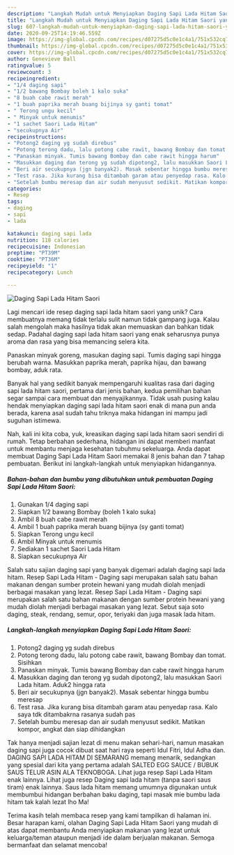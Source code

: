 ```yaml
---
description: "Langkah Mudah untuk Menyiapkan Daging Sapi Lada Hitam Saori yang Enak"
title: "Langkah Mudah untuk Menyiapkan Daging Sapi Lada Hitam Saori yang Enak"
slug: 607-langkah-mudah-untuk-menyiapkan-daging-sapi-lada-hitam-saori-yang-enak
date: 2020-09-25T14:19:46.559Z
image: https://img-global.cpcdn.com/recipes/d07275d5c0e1c4a1/751x532cq70/daging-sapi-lada-hitam-saori-foto-resep-utama.jpg
thumbnail: https://img-global.cpcdn.com/recipes/d07275d5c0e1c4a1/751x532cq70/daging-sapi-lada-hitam-saori-foto-resep-utama.jpg
cover: https://img-global.cpcdn.com/recipes/d07275d5c0e1c4a1/751x532cq70/daging-sapi-lada-hitam-saori-foto-resep-utama.jpg
author: Genevieve Ball
ratingvalue: 5
reviewcount: 3
recipeingredient:
- "1/4 daging sapi"
- "1/2 bawang Bombay boleh 1 kalo suka"
- "8 buah cabe rawit merah"
- "1 buah paprika merah buang bijinya sy ganti tomat"
- " Terong ungu kecil"
- " Minyak untuk menumis"
- "1 sachet Saori Lada Hitam"
- "secukupnya Air"
recipeinstructions:
- "Potong2 daging yg sudah direbus"
- "Potong terong dadu, lalu potong cabe rawit, bawang Bombay dan tomat. Sisihkan"
- "Panaskan minyak. Tumis bawang Bombay dan cabe rawit hingga harum"
- "Masukkan daging dan terong yg sudah dipotong2, lalu masukkan Saori Lada hitam. Aduk2 hingga rata"
- "Beri air secukupnya (jgn banyak2). Masak sebentar hingga bumbu meresap"
- "Test rasa. Jika kurang bisa ditambah garam atau penyedap rasa. Kalo saya tdk ditambakrna rasanya sudah pas"
- "Setelah bumbu meresap dan air sudah menyusut sedikit. Matikan kompor, angkat dan siap dihidangkan"
categories:
- Resep
tags:
- daging
- sapi
- lada

katakunci: daging sapi lada 
nutrition: 118 calories
recipecuisine: Indonesian
preptime: "PT39M"
cooktime: "PT36M"
recipeyield: "1"
recipecategory: Lunch

---
```



![Daging Sapi Lada Hitam Saori](https://img-global.cpcdn.com/recipes/d07275d5c0e1c4a1/751x532cq70/daging-sapi-lada-hitam-saori-foto-resep-utama.jpg)

Lagi mencari ide resep daging sapi lada hitam saori yang unik? Cara membuatnya memang tidak terlalu sulit namun tidak gampang juga. Kalau salah mengolah maka hasilnya tidak akan memuaskan dan bahkan tidak sedap. Padahal daging sapi lada hitam saori yang enak seharusnya punya aroma dan rasa yang bisa memancing selera kita.

Panaskan minyak goreng, masukan daging sapi. Tumis daging sapi hingga berubah warna. Masukkan paprika merah, paprika hijau, dan bawang bombay, aduk rata.

Banyak hal yang sedikit banyak mempengaruhi kualitas rasa dari daging sapi lada hitam saori, pertama dari jenis bahan, kedua pemilihan bahan segar sampai cara membuat dan menyajikannya. Tidak usah pusing kalau hendak menyiapkan daging sapi lada hitam saori enak di mana pun anda berada, karena asal sudah tahu triknya maka hidangan ini mampu jadi suguhan istimewa.


Nah, kali ini kita coba, yuk, kreasikan daging sapi lada hitam saori sendiri di rumah. Tetap berbahan sederhana, hidangan ini dapat memberi manfaat untuk membantu menjaga kesehatan tubuhmu sekeluarga. Anda dapat membuat Daging Sapi Lada Hitam Saori memakai 8 jenis bahan dan 7 tahap pembuatan. Berikut ini langkah-langkah untuk menyiapkan hidangannya.

<!--inarticleads1-->

##### Bahan-bahan dan bumbu yang dibutuhkan untuk pembuatan Daging Sapi Lada Hitam Saori:

1. Gunakan 1/4 daging sapi
1. Siapkan 1/2 bawang Bombay (boleh 1 kalo suka)
1. Ambil 8 buah cabe rawit merah
1. Ambil 1 buah paprika merah buang bijinya (sy ganti tomat)
1. Siapkan  Terong ungu kecil
1. Ambil  Minyak untuk menumis
1. Sediakan 1 sachet Saori Lada Hitam
1. Siapkan secukupnya Air


Salah satu sajian daging sapi yang banyak digemari adalah daging sapi lada hitam. Resep Sapi Lada Hitam - Daging sapi merupakan salah satu bahan makanan dengan sumber protein hewani yang mudah diolah menjadi berbagai masakan yang lezat. Resep Sapi Lada Hitam - Daging sapi merupakan salah satu bahan makanan dengan sumber protein hewani yang mudah diolah menjadi berbagai masakan yang lezat. Sebut saja soto daging, steak, rendang, semur, opor, teriyaki dan juga masak lada hitam. 

<!--inarticleads2-->

##### Langkah-langkah menyiapkan Daging Sapi Lada Hitam Saori:

1. Potong2 daging yg sudah direbus
1. Potong terong dadu, lalu potong cabe rawit, bawang Bombay dan tomat. Sisihkan
1. Panaskan minyak. Tumis bawang Bombay dan cabe rawit hingga harum
1. Masukkan daging dan terong yg sudah dipotong2, lalu masukkan Saori Lada hitam. Aduk2 hingga rata
1. Beri air secukupnya (jgn banyak2). Masak sebentar hingga bumbu meresap
1. Test rasa. Jika kurang bisa ditambah garam atau penyedap rasa. Kalo saya tdk ditambakrna rasanya sudah pas
1. Setelah bumbu meresap dan air sudah menyusut sedikit. Matikan kompor, angkat dan siap dihidangkan


Tak hanya menjadi sajian lezat di menu makan sehari-hari, namun masakan daging sapi juga cocok dibuat saat hari raya seperti Idul Fitri, Idul Adha dan. DAGING SAPI LADA HITAM DI SEMARANG memang menarik, sedangkan yang spesial dari kita yang pertama adalah SALTED EGG SAUCE / BUBUK SAUS TELUR ASIN ALA TEKNOBOGA. Lihat juga resep Sapi Lada Hitam enak lainnya. Lihat juga resep Daging sapi lada hitam (tanpa saori saus tiram) enak lainnya. Saus lada hitam memang umumnya digunakan untuk membumbui hidangan berbahan baku daging, tapi masak mie bumbu lada hitam tak kalah lezat lho Ma! 

Terima kasih telah membaca resep yang kami tampilkan di halaman ini. Besar harapan kami, olahan Daging Sapi Lada Hitam Saori yang mudah di atas dapat membantu Anda menyiapkan makanan yang lezat untuk keluarga/teman ataupun menjadi ide dalam berjualan makanan. Semoga bermanfaat dan selamat mencoba!
